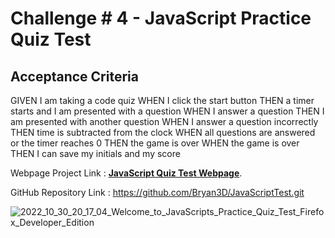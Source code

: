 # Challenge # 4 - JavaScript Practice Quiz Test

## Acceptance Criteria

GIVEN I am taking a code quiz
WHEN I click the start button
THEN a timer starts and I am presented with a question
WHEN I answer a question
THEN I am presented with another question
WHEN I answer a question incorrectly
THEN time is subtracted from the clock
WHEN all questions are answered or the timer reaches 0
THEN the game is over
WHEN the game is over
THEN I can save my initials and my score

Webpage Project Link : **[JavaScript Quiz Test Webpage](https://bryan3d.github.io/JavaScriptTest/)**.

GitHub Repository Link : https://github.com/Bryan3D/JavaScriptTest.git

![2022_10_30_20_17_04_Welcome_to_JavaScripts_Practice_Quiz_Test_Firefox_Developer_Edition](https://user-images.githubusercontent.com/10051887/198911109-e0762daa-2700-4fa0-b62f-e75eb0873f46.png)
